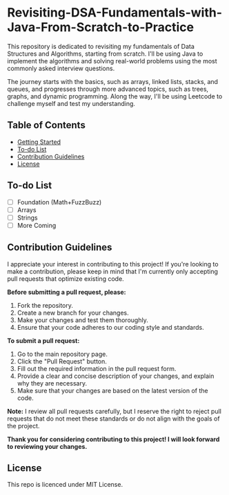 # Revisiting-DSA-Fundamentals-with-Java-From-Scratch-to-Practice
This repository is dedicated to revisiting my fundamentals of Data Structures and Algorithms, starting from scratch. I'll be using Java to implement the algorithms and solving real-world problems using the most commonly asked interview questions.

The journey starts with the basics, such as arrays, linked lists, stacks, and queues, and progresses through more advanced topics, such as trees, graphs, and dynamic programming. Along the way, I'll be using Leetcode to challenge myself and test my understanding.


## Table of Contents
- [Getting Started](#getting-started)
- [To-do List](#to-do-list)
- [Contribution Guidelines](#contribution-guidelines)
- [License](#license)

## To-do List
- [ ] Foundation (Math+FuzzBuzz)
- [ ] Arrays
- [ ] Strings
- [ ] More Coming

## Contribution Guidelines
I appreciate your interest in contributing to this project! If you're looking to make a contribution, please keep in mind that I'm currently only accepting pull requests that optimize existing code.

**Before submitting a pull request, please:**

1. Fork the repository.
2. Create a new branch for your changes.
3. Make your changes and test them thoroughly.
4. Ensure that your code adheres to our coding style and standards.

**To submit a pull request:**

1. Go to the main repository page.
2. Click the "Pull Request" button.
3. Fill out the required information in the pull request form.
4. Provide a clear and concise description of your changes, and explain why they are necessary.
5. Make sure that your changes are based on the latest version of the code.

**Note:** I review all pull requests carefully, but I reserve the right to reject pull requests that do not meet these standards or do not align with the goals of the project.

**Thank you for considering contributing to this project! I will look forward to reviewing your changes.**

## License
This repo is licenced under MIT License.
